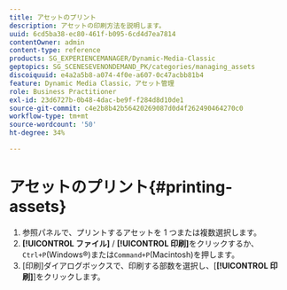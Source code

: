 ```yaml
---
title: アセットのプリント
description: アセットの印刷方法を説明します。
uuid: 6cd5ba38-ec80-461f-b095-6cd4d7ea7814
contentOwner: admin
content-type: reference
products: SG_EXPERIENCEMANAGER/Dynamic-Media-Classic
geptopics: SG_SCENESEVENONDEMAND_PK/categories/managing_assets
discoiquuid: e4a2a5b8-a074-4f0e-a607-0c47acbb81b4
feature: Dynamic Media Classic，アセット管理
role: Business Practitioner
exl-id: 23d6727b-0b48-4dac-be9f-f284d8d10de1
source-git-commit: c4e2b8b42b56420269087d0d4f262490464270c0
workflow-type: tm+mt
source-wordcount: '50'
ht-degree: 34%

---
```


# アセットのプリント{#printing-assets}

1. 参照パネルで、プリントするアセットを 1 つまたは複数選択します。
1. **[!UICONTROL ファイル]** / **[!UICONTROL 印刷]**&#x200B;をクリックするか、`Ctrl+P`(Windows®)または`Command+P`(Macintosh)を押します。
1. [印刷]ダイアログボックスで、印刷する部数を選択し、[**[!UICONTROL 印刷]**]をクリックします。
